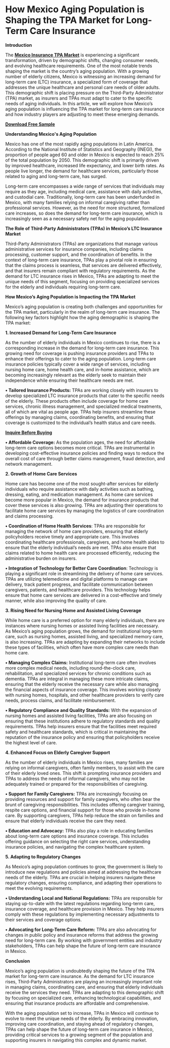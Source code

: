 # How Mexico Aging Population is Shaping the TPA Market for Long-Term Care Insurance

**Introduction**

The **[Mexico Insurance TPA Market](**https://www.nextmsc.com/report/mexico-insurance-tpa-market**)**  is experiencing a significant transformation, driven by demographic shifts, changing consumer needs, and evolving healthcare requirements. One of the most notable trends shaping the market is the country’s aging population. With a growing number of elderly citizens, Mexico is witnessing an increasing demand for long-term care (LTC) insurance, a specialized form of coverage that addresses the unique healthcare and personal care needs of older adults. This demographic shift is placing pressure on the Third-Party Administrator (TPA) market, as insurers and TPAs must adapt to cater to the specific needs of aging individuals. In this article, we will explore how Mexico’s aging population is influencing the TPA market for long-term care insurance and how industry players are adjusting to meet these emerging demands.

**[Download Free Sample](https://www.nextmsc.com/mexico-insurance-tpa-market/request-sample)**

**Understanding Mexico's Aging Population**

Mexico has one of the most rapidly aging populations in Latin America. According to the National Institute of Statistics and Geography (INEGI), the proportion of people aged 60 and older in Mexico is expected to reach 25% of the total population by 2050. This demographic shift is primarily driven by improved healthcare, increased life expectancy, and lower birth rates. As people live longer, the demand for healthcare services, particularly those related to aging and long-term care, has surged.

Long-term care encompasses a wide range of services that individuals may require as they age, including medical care, assistance with daily activities, and custodial care. Traditionally, long-term care has been underfunded in Mexico, with many families relying on informal caregiving rather than professional services. However, as the need for more structured, formalized care increases, so does the demand for long-term care insurance, which is increasingly seen as a necessary safety net for the aging population.

**The Role of Third-Party Administrators (TPAs) in Mexico’s LTC Insurance Market**

Third-Party Administrators (TPAs) are organizations that manage various administrative services for insurance companies, including claims processing, customer support, and the coordination of benefits. In the context of long-term care insurance, TPAs play a pivotal role in ensuring that the claims process is seamless, that services are delivered effectively, and that insurers remain compliant with regulatory requirements. As the demand for LTC insurance rises in Mexico, TPAs are adapting to meet the unique needs of this segment, focusing on providing specialized services for the elderly and individuals requiring long-term care.

**How Mexico’s Aging Population is Impacting the TPA Market**

Mexico’s aging population is creating both challenges and opportunities for the TPA market, particularly in the realm of long-term care insurance. The following key factors highlight how the aging demographic is shaping the TPA market:

**1. Increased Demand for Long-Term Care Insurance**

As the number of elderly individuals in Mexico continues to rise, there is a corresponding increase in the demand for long-term care insurance. This growing need for coverage is pushing insurance providers and TPAs to enhance their offerings to cater to the aging population. Long-term care insurance policies typically cover a wide range of services, including nursing home care, home health care, and in-home assistance, which are becoming increasingly relevant as the elderly seek to maintain their independence while ensuring their healthcare needs are met.

**•	Tailored Insurance Products:** TPAs are working closely with insurers to develop specialized LTC insurance products that cater to the specific needs of the elderly. These products often include coverage for home care services, chronic illness management, and specialized medical treatments, all of which are vital as people age. TPAs help insurers streamline these offerings by managing claims, coordinating benefits, and ensuring that coverage is customized to the individual’s health status and care needs.

**[Inquire Before Buying](https://www.nextmsc.com/mexico-insurance-tpa-market/inquire-before-buying)**

**•	Affordable Coverage:** As the population ages, the need for affordable long-term care options becomes more critical. TPAs are instrumental in developing cost-effective insurance policies and finding ways to reduce the overall cost of care through better claims management, fraud detection, and network management.

**2. Growth of Home Care Services**

Home care has become one of the most sought-after services for elderly individuals who require assistance with daily activities such as bathing, dressing, eating, and medication management. As home care services become more popular in Mexico, the demand for insurance products that cover these services is also growing. TPAs are adjusting their operations to facilitate home care services by managing the logistics of care coordination and claims processing.

**•	Coordination of Home Health Services**: TPAs are responsible for managing the network of home care providers, ensuring that elderly policyholders receive timely and appropriate care. This involves coordinating healthcare professionals, caregivers, and home health aides to ensure that the elderly individual’s needs are met. TPAs also ensure that claims related to home health care are processed efficiently, reducing the administrative burden on insurers.

**•	Integration of Technology for Better Care Coordination**: Technology is playing a significant role in streamlining the delivery of home care services. TPAs are utilizing telemedicine and digital platforms to manage care delivery, track patient progress, and facilitate communication between caregivers, patients, and healthcare providers. This technology helps ensure that home care services are delivered in a cost-effective and timely manner, while also improving the quality of care.

**3. Rising Need for Nursing Home and Assisted Living Coverage**

While home care is a preferred option for many elderly individuals, there are instances where nursing homes or assisted living facilities are necessary. As Mexico’s aging population grows, the demand for institutional long-term care, such as nursing homes, assisted living, and specialized memory care, is also increasing. TPAs are adapting by expanding their networks to include these types of facilities, which often have more complex care needs than home care.

**•	Managing Complex Claims:** Institutional long-term care often involves more complex medical needs, including round-the-clock care, rehabilitation, and specialized services for chronic conditions such as dementia. TPAs are integral in managing these more intricate claims, ensuring that the elderly receive the necessary care while also managing the financial aspects of insurance coverage. This involves working closely with nursing homes, hospitals, and other healthcare providers to verify care needs, process claims, and facilitate reimbursement.

**•	Regulatory Compliance and Quality Standards:** With the expansion of nursing homes and assisted living facilities, TPAs are also focusing on ensuring that these institutions adhere to regulatory standards and quality requirements. TPAs help insurers ensure that the facilities meet required safety and healthcare standards, which is critical in maintaining the reputation of the insurance policy and ensuring that policyholders receive the highest level of care.

**4. Enhanced Focus on Elderly Caregiver Support**

As the number of elderly individuals in Mexico rises, many families are relying on informal caregivers, often family members, to assist with the care of their elderly loved ones. This shift is prompting insurance providers and TPAs to address the needs of informal caregivers, who may not be adequately trained or prepared for the responsibilities of caregiving.

**•	Support for Family Caregivers:** TPAs are increasingly focusing on providing resources and support for family caregivers, who often bear the brunt of caregiving responsibilities. This includes offering caregiver training, respite care options, and financial support for those who provide in-home care. By supporting caregivers, TPAs help reduce the strain on families and ensure that elderly individuals receive the care they need.

**•	Education and Advocacy:** TPAs also play a role in educating families about long-term care options and insurance coverage. This includes offering guidance on selecting the right care services, understanding insurance policies, and navigating the complex healthcare system.

**5. Adapting to Regulatory Changes**

As Mexico’s aging population continues to grow, the government is likely to introduce new regulations and policies aimed at addressing the healthcare needs of the elderly. TPAs are crucial in helping insurers
navigate these regulatory changes, ensuring compliance, and adapting their operations to meet the evolving requirements.

**•	Understanding Local and National Regulations:** TPAs are responsible for staying up-to-date with the latest regulations regarding long-term care, insurance coverage, and healthcare provision in Mexico. They help insurers comply with these regulations by implementing necessary adjustments to their services and coverage options.

**•	Advocating for Long-Term Care Reform:** TPAs are also advocating for changes in public policy and insurance reforms that address the growing need for long-term care. By working with government entities and industry stakeholders, TPAs can help shape the future of long-term care insurance in Mexico.

**Conclusion**

Mexico’s aging population is undoubtedly shaping the future of the TPA market for long-term care insurance. As the demand for LTC insurance rises, Third-Party Administrators are playing an increasingly important role in managing claims, coordinating care, and ensuring that elderly individuals receive the services they need. TPAs are adapting to this demographic shift by focusing on specialized care, enhancing technological capabilities, and ensuring that insurance products are affordable and comprehensive.

With the aging population set to increase, TPAs in Mexico will continue to evolve to meet the unique needs of the elderly. By embracing innovation, improving care coordination, and staying ahead of regulatory changes, TPAs can help shape the future of long-term care insurance in Mexico, providing critical services to a growing segment of the population and supporting insurers in navigating this complex and dynamic market.
